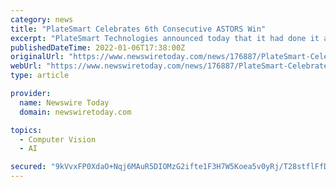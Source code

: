 ```yaml
---
category: news
title: "PlateSmart Celebrates 6th Consecutive ASTORS Win"
excerpt: "PlateSmart Technologies announced today that it had done it again after the company’s ARES® 3.0 enterprise-grade automatic license plate recognition (ALPR) solution earned a Platinum Award at American Security Today’s 2021 ASTORS Homeland Security Awards."
publishedDateTime: 2022-01-06T17:38:00Z
originalUrl: "https://www.newswiretoday.com/news/176887/PlateSmart-Celebrates-6th-Consecutive-ASTORS-Win/"
webUrl: "https://www.newswiretoday.com/news/176887/PlateSmart-Celebrates-6th-Consecutive-ASTORS-Win/"
type: article

provider:
  name: Newswire Today
  domain: newswiretoday.com

topics:
  - Computer Vision
  - AI

secured: "9kVvxFP0XdaO+Nqj6MAuR5DIOMzG2ifte1F3H7W5Koea5v0yRj/T28stflFfD1HqFsvQj1sGfjsw5+SBOv/HFRAQfU77iBTcI0jC0ZASoope+X5ttMSplhriIMOw75y15kZqndukVxKN0VD5yuAMXIvHvKhp+cTBFrrTZszAoROoYM3YGCAhaMP9mVcVj+nYXDRs+fIIJ3fhXt1tM4ITgKGfI8wZ24L+KF7CdXglv45G2fJ8ses/Z/myLgYywD8sVRctWuhjlXyoEoCpG/nEAhm5rsflrCszolFHmNIni/ZExA3E3gvHzwLYIDa06vkxeQVI2p+VjOEvF4v04LG1KQaSUGD5BSrfecFge8g4xjo=;2oCDQnZursm9F25+LjA/QQ=="
---
```


